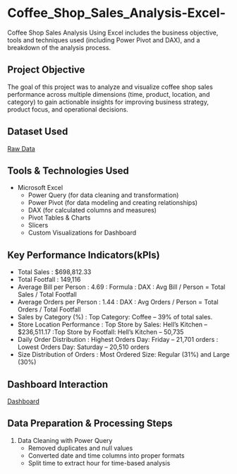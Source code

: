 # Coffee_Shop_Sales_Analysis-Excel-
Coffee Shop Sales Analysis Using Excel includes the business objective, tools and techniques used (including Power Pivot and DAX), and a breakdown of the analysis process.

## Project Objective
The goal of this project was to analyze and visualize coffee shop sales performance across multiple dimensions (time, product, location, and category) to gain actionable insights for improving business strategy, product focus, and operational decisions.

## Dataset Used
<a href="https://github.com/yug0537/Coffee_Shop_Sales_Analysis-Excel-/blob/main/Coffe_Shop_Sales-Raw.xlsx">Raw Data<a/>

## Tools & Technologies Used
- Microsoft Excel
    - Power Query (for data cleaning and transformation)
    - Power Pivot (for data modeling and creating relationships)
    - DAX (for calculated columns and measures)
    - Pivot Tables & Charts
    - Slicers
    - Custom Visualizations for Dashboard

## Key Performance Indicators(kPIs)
- Total Sales : $698,812.33
- Total Footfall : 149,116
- Average Bill per Person : 4.69 : Formula : DAX :  Avg Bill / Person = Total Sales / Total Footfall
- Average Orders per Person :  1.44 : DAX : Avg Orders / Person = Total Orders / Total Footfall
- Sales by Category (%) : Top Category: Coffee – 39% of total sales.
- Store Location Performance : Top Store by Sales: Hell’s Kitchen – $236,511.17 :Top Store by Footfall: Hell’s Kitchen – 50,735
- Daily Order Distribution : Highest Orders Day: Friday – 21,701 orders : Lowest Orders Day: Saturday – 20,510 orders
- Size Distribution of Orders : Most Ordered Size: Regular (31%) and Large (30%)

## Dashboard Interaction
<a href="https://github.com/yug0537/Coffee_Shop_Sales_Analysis-Excel-/blob/main/Coffe_Shop_%20Sales_File.xlsx">Dashboard<a/>

## Data Preparation & Processing Steps
1. Data Cleaning with Power Query
   - Removed duplicates and null values
   - Converted date and time columns into proper formats
   - Split time to extract hour for time-based analysis



